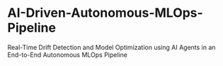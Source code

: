 # AI-Driven-Autonomous-MLOps-Pipeline
Real-Time Drift Detection and Model Optimization using AI Agents in an End-to-End Autonomous MLOps Pipeline
